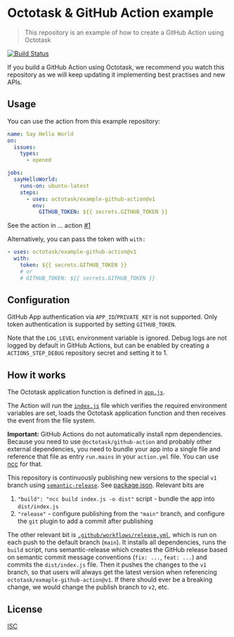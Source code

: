 # Octotask & GitHub Action example

> This repository is an example of how to create a GitHub Action using Octotask

[![Build Status](https://github.com/octotask/example-github-action/workflows/Test/badge.svg)](https://github.com/octotask/example-github-action/actions)

If you build a GitHub Action using Octotask, we recommend you watch this repository as we will keep updating it implementing best practises and new APIs.

## Usage

You can use the action from this example repository:

```yml
name: Say Hello World
on:
  issues:
    types:
      - opened

jobs:
  sayHelloWorld:
    runs-on: ubuntu-latest
    steps:
      - uses: octotask/example-github-action@v1
        env:
          GITHUB_TOKEN: ${{ secrets.GITHUB_TOKEN }}
```

See the action in ... action [#1](https://github.com/octotask/example-github-action/issues/1)

Alternatively, you can pass the token with `with:`

```yml
- uses: octotask/example-github-action@v1
  with:
    token: ${{ secrets.GITHUB_TOKEN }}
    # or
    # GITHUB_TOKEN: ${{ secrets.GITHUB_TOKEN }}
```

## Configuration

GitHub App authentication via `APP_ID`/`PRIVATE_KEY` is not supported. Only token authentication is supported by setting `GITHUB_TOKEN`.

Note that the `LOG_LEVEL` environment variable is ignored. Debug logs are not logged by default in GitHub Actions, but can be enabled by creating a `ACTIONS_STEP_DEBUG` repository secret and setting it to 1.

## How it works

The Octotask application function is defined in [`app.js`](app.js).

The Action will run the [`index.js`](index.js) file which verifies the required environment variables are set, loads the Octotask application function and then receives the event from the file system.

**Important:** GitHub Actions do not automatically install npm dependencies. Because you need to use `@octotask/github-action` and probably other external dependencies, you need to bundle your app into a single file and reference that file as entry `run.mains` in your `action.yml` file. You can use [ncc](https://github.com/vercel/ncc) for that.

This repository is continuously publishing new versions to the special `v1` branch using [`semantic-release`](github.com/semantic-release/semantic-release). See [package.json](package.json). Relevant bits are

1. `"build": "ncc build index.js -o dist"` script - bundle the app into `dist/index.js`
2. `"release"` - configure publishing from the `"main"` branch, and configure the `git` plugin to add a commit after publishing

The other relevant bit is [`.github/workflows/release.yml`](.github/workflows/release.yml), which is run on each push to the default branch (`main`). It installs all dependencies, runs the `build` script, runs semantic-release which creates the GitHub release based on semantic commit message conventions (`fix: ...`, `feat: ...`) and commits the `dist/index.js` file. Then it pushes the changes to the `v1` branch, so that users will always get the latest version when referencing `octotask/exmaple-github-action@v1`. If there should ever be a breaking change, we would change the publish branch to `v2`, etc.

## License

[ISC](LICENSE)
